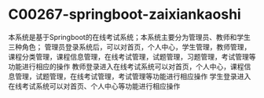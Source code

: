# C00267-springboot-zaixiankaoshi
本系统是基于Springboot的在线考试系统；本系统主要分为管理员、教师和学生三种角色； 管理员登录系统后，可以对首页，个人中心，学生管理，教师管理，课程分类管理，课程信息管理，在线考试管理，试题管理，习题管理，考试管理等功能进行相应的操作 教师登录进入在线考试系统可以对首页，个人中心，课程信息管理，试题管理，在线考试管理，考试管理等功能进行相应操作 学生登录进入在线考试系统可以对首页、个人中心等功能进行相应操作
